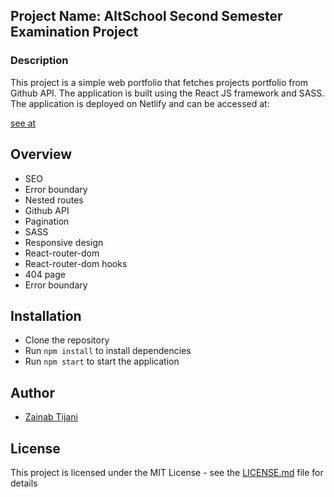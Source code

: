 ## Project Name: AltSchool Second Semester Examination Project

### Description

This project is a simple web portfolio that fetches projects portfolio from Github API. The application is built using the React JS framework and SASS. The application is deployed on Netlify and can be accessed at:

[see at ](https://alt-school-second-semester-exam.netlify.app/)

## Overview

- SEO
- Error boundary
- Nested routes
- Github API
- Pagination
- SASS
- Responsive design
- React-router-dom
- React-router-dom hooks
- 404 page
- Error boundary

## Installation

- Clone the repository
- Run `npm install` to install dependencies
- Run `npm start` to start the application

## Author

- [Zainab Tijani](https://jani.netlify.app/)

## License

This project is licensed under the MIT License - see the [LICENSE.md](LICENSE.md) file for details

<!-- ## Acknowledgments

- [Netlify](https://www.netlify.com/)
- [Github API](https://docs.github.com/en/rest)
- [React JS](https://reactjs.org/)
- [SASS](https://sass-lang.com/)
- [React-router-dom](https://reactrouter.com/web/guides/quick-start)
- [React-router-dom hooks](https://reactrouter.com/web/api/Hooks)
- [React Error Boundary](https://reactjs.org/docs/error-boundaries.html)



 -->



